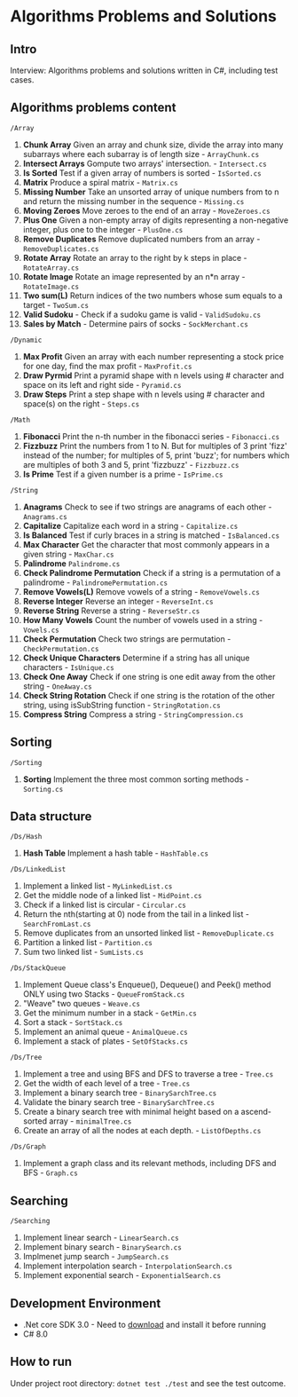 # Algorithms Problems and Solutions

## Intro

Interview: Algorithms problems and solutions written in C#, including test cases.

## Algorithms problems content

`/Array`

1. **Chunk Array** Given an array and chunk size, divide the array into many subarrays where each subarray is of length size - `ArrayChunk.cs`
2. **Intersect Arrays** Gompute two arrays' intersection. - `Intersect.cs`
3. **Is Sorted** Test if a given array of numbers is sorted - `IsSorted.cs`
4. **Matrix** Produce a spiral matrix - `Matrix.cs`
5. **Missing Number** Take an unsorted array of unique numbers from to n and return the missing number in the sequence - `Missing.cs`
6. **Moving Zeroes** Move zeroes to the end of an array - `MoveZeroes.cs`
7. **Plus One** Given a non-empty array of digits representing a non-negative integer, plus one to the integer - `PlusOne.cs`
8. **Remove Duplicates** Remove duplicated numbers from an array - `RemoveDuplicates.cs`
9. **Rotate Array** Rotate an array to the right by k steps in place - `RotateArray.cs`
10. **Rotate Image** Rotate an image represented by an n\*n array - `RotateImage.cs`
11. **Two sum(L)** Return indices of the two numbers whose sum equals to a target - `TwoSum.cs`
12. **Valid Sudoku** - Check if a sudoku game is valid - `ValidSudoku.cs`
13. **Sales by Match** - Determine pairs of socks - `SockMerchant.cs`

`/Dynamic`

1. **Max Profit** Given an array with each number representing a stock price for one day, find the max profit - `MaxProfit.cs`
2. **Draw Pyrmid** Print a pyramid shape with n levels using # character and space on its left and right side - `Pyramid.cs`
3. **Draw Steps** Print a step shape with n levels using # character and space(s) on the right - `Steps.cs`

`/Math`

1. **Fibonacci** Print the n-th number in the fibonacci series - `Fibonacci.cs`
2. **Fizzbuzz** Print the numbers from 1 to N. But for multiples of 3 print 'fizz' instead of the number; for multiples of 5, print 'buzz'; for numbers which are multiples of both 3 and 5, print 'fizzbuzz' - `Fizzbuzz.cs`
3. **Is Prime** Test if a given number is a prime - `IsPrime.cs`

`/String`

1. **Anagrams** Check to see if two strings are anagrams of each other - `Anagrams.cs`
2. **Capitalize** Capitalize each word in a string - `Capitalize.cs`
3. **Is Balanced** Test if curly braces in a string is matched - `IsBalanced.cs`
4. **Max Character** Get the character that most commonly appears in a given string - `MaxChar.cs`
5. **Palindrome** `Palindrome.cs`
6. **Check Palindrome Permutation** Check if a string is a permutation of a palindrome - `PalindromePermutation.cs`
7. **Remove Vowels(L)** Remove vowels of a string - `RemoveVowels.cs`
8. **Reverse Integer** Reverse an integer - `ReverseInt.cs`
9. **Reverse String** Reverse a string - `ReverseStr.cs`
10. **How Many Vowels** Count the number of vowels used in a string - `Vowels.cs`
11. **Check Permutation** Check two strings are permutation - `CheckPermutation.cs`
12. **Check Unique Characters** Determine if a string has all unique characters - `IsUnique.cs`
13. **Check One Away** Check if one string is one edit away from the other string - `OneAway.cs`
14. **Check String Rotation** Check if one string is the rotation of the other string, using isSubString function - `StringRotation.cs`
15. **Compress String** Compress a string - `StringCompression.cs`

## Sorting

`/Sorting`

1. **Sorting** Implement the three most common sorting methods - `Sorting.cs`

## Data structure

`/Ds/Hash`

1. **Hash Table** Implement a hash table - `HashTable.cs`

`/Ds/LinkedList`

1. Implement a linked list - `MyLinkedList.cs`
2. Get the middle node of a linked list - `MidPoint.cs`
3. Check if a linked list is circular - `Circular.cs`
4. Return the nth(starting at 0) node from the tail in a linked list - `SearchFromLast.cs`
5. Remove duplicates from an unsorted linked list - `RemoveDuplicate.cs`
6. Partition a linked list - `Partition.cs`
7. Sum two linked list - `SumLists.cs`

`/Ds/StackQueue`

1. Implement Queue class's Enqueue(), Dequeue() and Peek() method ONLY using two Stacks - `QueueFromStack.cs`
2. "Weave" two queues - `Weave.cs`
3. Get the minimum number in a stack - `GetMin.cs`
4. Sort a stack - `SortStack.cs`
5. Implement an animal queue - `AnimalQueue.cs`
6. Implement a stack of plates - `SetOfStacks.cs`

`/Ds/Tree`

1. Implement a tree and using BFS and DFS to traverse a tree - `Tree.cs`
2. Get the width of each level of a tree - `Tree.cs`
3. Implement a binary search tree - `BinarySarchTree.cs`
4. Validate the binary search tree - `BinarySarchTree.cs`
5. Create a binary search tree with minimal height based on a ascend-sorted array - `minimalTree.cs`
6. Create an array of all the nodes at each depth. - `ListOfDepths.cs`

`/Ds/Graph`

1. Implement a graph class and its relevant methods, including DFS and BFS - `Graph.cs`

## Searching

`/Searching`

1. Implement linear search - `LinearSearch.cs`
2. Implement binary search - `BinarySearch.cs`
3. Implmenet jump search - `JumpSearch.cs`
4. Implement interpolation search - `InterpolationSearch.cs`
5. Implement exponential search - `ExponentialSearch.cs`

## Development Environment

- .Net core SDK 3.0 - Need to [download](https://dotnet.microsoft.com/download) and install it before running
- C# 8.0

## How to run

Under project root directory: `dotnet test ./test` and see the test outcome.
